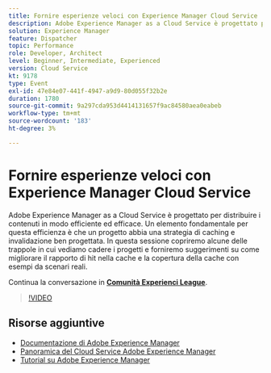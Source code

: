 ```yaml
---
title: Fornire esperienze veloci con Experience Manager Cloud Service
description: Adobe Experience Manager as a Cloud Service è progettato per distribuire i contenuti in modo efficiente ed efficace. Un elemento fondamentale per questa efficienza è che un progetto abbia una strategia di caching e invalidazione ben progettata. In questa sessione copriremo alcune delle trappole in cui vediamo cadere i progetti e forniremo suggerimenti su come migliorare il rapporto di hit nella cache e la copertura della cache con esempi da scenari reali.
solution: Experience Manager
feature: Dispatcher
topic: Performance
role: Developer, Architect
level: Beginner, Intermediate, Experienced
version: Cloud Service
kt: 9178
type: Event
exl-id: 47e84e07-441f-4947-a9d9-80d055f32b2e
duration: 1780
source-git-commit: 9a297cda953d4414131657f9ac84580aea0eabeb
workflow-type: tm+mt
source-wordcount: '183'
ht-degree: 3%

---
```


# Fornire esperienze veloci con Experience Manager Cloud Service

Adobe Experience Manager as a Cloud Service è progettato per distribuire i contenuti in modo efficiente ed efficace. Un elemento fondamentale per questa efficienza è che un progetto abbia una strategia di caching e invalidazione ben progettata. In questa sessione copriremo alcune delle trappole in cui vediamo cadere i progetti e forniremo suggerimenti su come migliorare il rapporto di hit nella cache e la copertura della cache con esempi da scenari reali.

Continua la conversazione in **[Comunità Experienci League](https://adobe.ly/3CUkzoB)**.

>[!VIDEO](https://video.tv.adobe.com/v/337846/?quality=12&learn=on&hidetitle=true)

## Risorse aggiuntive

- [Documentazione di Adobe Experience Manager](https://experienceleague.adobe.com/docs/experience-manager-cloud-service.html)
- [Panoramica del Cloud Service Adobe Experience Manager](https://experienceleague.adobe.com/docs/experience-manager-cloud-service/overview/home.html)
- [Tutorial su Adobe Experience Manager](https://experienceleague.adobe.com/docs/experience-manager-tutorials.html)
